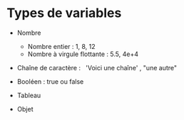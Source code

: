 # Types de variables

* Nombre
  * Nombre entier : 1, 8, 12
  * Nombre à virgule flottante : 5.5, 4e+4

* Chaîne de caractère :   'Voici une chaîne' , "une autre"

* Booléen : true ou false

* Tableau

* Objet
